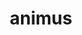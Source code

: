 ---
title: animus
meaning: mind
ch: sixteen
pos: noun
stem: anim
genend: ī
abbgender: m.
abbgender2: masc.
gender: masculine
declension: second
derivative: animosity
f3: yes
f: yes
---